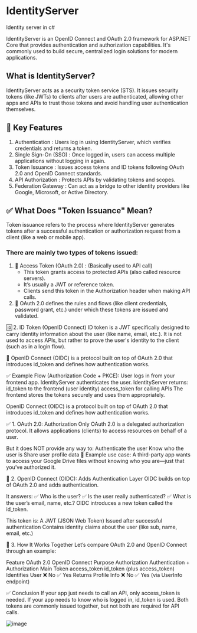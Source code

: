 # IdentityServer
Identity server in c#
<p>IdentityServer is an OpenID Connect and OAuth 2.0 framework for ASP.NET Core that provides authentication and authorization capabilities. It's commonly used to build secure, centralized login solutions for modern applications.</p>

<h2>What is IdentityServer?</h2>
<p>IdentityServer acts as a security token service (STS). It issues security tokens (like JWTs) to clients after users are authenticated, allowing other apps and APIs to trust those tokens and avoid handling user authentication themselves.</p>

<h2>🧰 Key Features</h2>
<ol>
  <li>
    Authentication : Users log in using IdentityServer, which verifies credentials and returns a token.
  </li>
  <li>
    Single Sign-On (SSO) : Once logged in, users can access multiple applications without logging in again.
  </li>
  <li>
    Token Issuance : Issues access tokens and ID tokens following OAuth 2.0 and OpenID Connect standards.
  </li>
  <li>
    API Authorization : Protects APIs by validating tokens and scopes.
  </li>
  <li>
    Federation Gateway : Can act as a bridge to other identity providers like Google, Microsoft, or Active Directory.
  </li>
</ol>

<h2>✅ What Does "Token Issuance" Mean?</h2>
<p>Token issuance refers to the process where IdentityServer generates tokens after a successful authentication or authorization request from a client (like a web or mobile app).</p>

<h3>There are mainly two types of tokens issued:</h3>
<ol>
  <li>
    🔑 Access Token (OAuth 2.0) : (Basically used to API call)
    <ul>
      <li>This token grants access to protected APIs (also called resource servers).</li>
      <li>It’s usually a JWT or reference token.</li>
      <li>Clients send this token in the Authorization header when making API calls.</li>
    </ul>
  </li>
  <li>🧠 OAuth 2.0 defines the rules and flows (like client credentials, password grant, etc.) under which these tokens are issued and validated.</li>
</ol>






🆔 2. ID Token (OpenID Connect)
ID token is a JWT specifically designed to carry identity information about the user (like name, email, etc.).
It is not used to access APIs, but rather to prove the user's identity to the client (such as in a login flow).

🧠 OpenID Connect (OIDC) is a protocol built on top of OAuth 2.0 that introduces id_token and defines how authentication works.

✅ Example Flow (Authorization Code + PKCE):
User logs in from your frontend app.
IdentityServer authenticates the user.
IdentityServer returns:
id_token to the frontend (user identity)
access_token for calling APIs
The frontend stores the tokens securely and uses them appropriately.

OpenID Connect (OIDC) is a protocol built on top of OAuth 2.0 that introduces id_token and defines how authentication works.

✅ 1. OAuth 2.0: Authorization Only
OAuth 2.0 is a delegated authorization protocol. It allows applications (clients) to access resources on behalf of a user.

But it does NOT provide any way to:
Authenticate the user
Know who the user is
Share user profile data
🧠 Example use case:
A third-party app wants to access your Google Drive files without knowing who you are—just that you’ve authorized it.

🧾 2. OpenID Connect (OIDC): Adds Authentication Layer
OIDC builds on top of OAuth 2.0 and adds authentication.

It answers:
✅ Who is the user?
✅ Is the user really authenticated?
✅ What is the user’s email, name, etc.?
OIDC introduces a new token called the id_token.

This token is:
A JWT (JSON Web Token)
Issued after successful authentication
Contains identity claims about the user (like sub, name, email, etc.)

🔐 3. How It Works Together
Let’s compare OAuth 2.0 and OpenID Connect through an example:

Feature	OAuth 2.0	OpenID Connect
Purpose	Authorization	Authentication + Authorization
Main Token	access_token	id_token (plus access_token)
Identifies User	❌ No	✅ Yes
Returns Profile Info	❌ No	✅ Yes (via UserInfo endpoint)

✅ Conclusion
If your app just needs to call an API, only access_token is needed.
If your app needs to know who is logged in, id_token is used.
Both tokens are commonly issued together, but not both are required for API calls.

![image](https://github.com/user-attachments/assets/8ebcc38d-e0ec-4a86-861d-8e668020ba0d)

